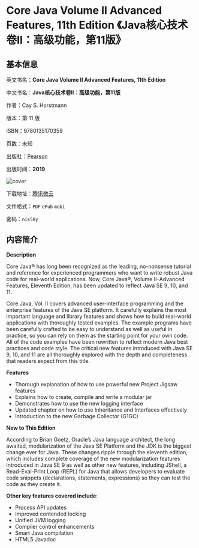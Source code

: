 # Core Java Volume II Advanced Features, 11th Edition 《Java核心技术卷II：高级功能，第11版》

## 基本信息

英文书名：**Core Java Volume II Advanced Features, 11th Edition**

中文书名：**Java核心技术卷II：高级功能，第11版**

作者：Cay S. Horstmann

版本：第 11 版

ISBN：9780135170359

页数：未知

出版社：[Pearson](https://www.pearson.com/us/higher-education/program/Horstmann-Core-Java-Volume-II-Advanced-Features-11th-Edition/PGM2019648.html)

出版时间：**2019**

<img :src="$withBase('/images/core_java_volume_II_advanced_features.jpg')" alt="cover">

下载地址：[腾讯微云](https://share.weiyun.com/2yg8aFiH)

文件格式：`PDF` `ePub` `mobi`

密码：`nis58y`

## 内容简介

**Description**

Core Java® has long been recognized as the leading, no-nonsense tutorial and reference for experienced programmers who want to write robust Java code for real-world applications. Now, Core Java®, Volume II–Advanced Features, Eleventh Edition, has been updated to reflect Java SE 9, 10, and 11.

Core Java, Vol. II covers advanced user-interface programming and the enterprise features of the Java SE platform. It carefully explains the most important language and library features and shows how to build real-world applications with thoroughly tested examples. The example programs have been carefully crafted to be easy to understand as well as useful in practice, so you can rely on them as the starting point for your own code. All of the code examples have been rewritten to reflect modern Java best practices and code style. The critical new features introduced with Java SE 9, 10, and 11 are all thoroughly explored with the depth and completeness that readers expect from this title.

**Features**

- Thorough explanation of how to use powerful new Project Jigsaw features
- Explains how to create, compile and write a modular jar
- Demonstrates how to use the new logging interface
- Updated chapter on how to use Inheritance and Interfaces effectively
- Introduction to the new Garbage Collector (G1GC)

**New to This Edition**

According to Brian Goetz, Oracle’s Java language architect, the long awaited, modularization of the Java SE Platform and the JDK is the biggest change ever for Java. These changes ripple through the eleventh edition, which includes complete coverage of the new modularization features introduced in Java SE 9 as well as other new features, including JShell, a Read-Eval-Print Loop (REPL) for Java that allows developers to evaluate code snippets (declarations, statements, expressions) so they can test the code as they create it.

**Other key features covered include**:

- Process API updates
- Improved contended locking
- Unified JVM logging
- Compiler control enhancements
- Smart Java compilation
- HTML5 Javadoc
